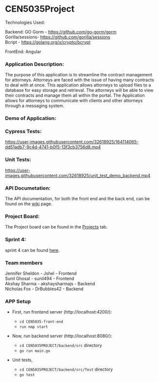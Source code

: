# CEN5035Project

Technologies Used:

Backend: GO
    Gorm - https://github.com/go-gorm/gorm   
    Gorilla/sessions- https://github.com/gorilla/sessions   
    Bcript - https://golang.org/x/crypto/bcrypt   

FrontEnd: Angular

### Application Description:
The purpose of this application is to streamline the contract management for attorneys. Attorneys are faced with the issue of having many contracts to deal with at once. This application allows attorneys to upload files to a database for easy storage and retrieval. The attorneys will be able to view their contracts and manage them all within the portal. The Application allows for attorneys to communicate with clients and other attorneys through a messaging system.

### Demo of Application:

### Cypress Tests:
https://user-images.githubusercontent.com/32618925/164114065-dd51adb7-9c4d-4741-b0f5-13f3cb3756d8.mp4

### Unit Tests:
https://user-images.githubusercontent.com/32618925/unit_test_demo_backend.mp4

### API Documetation:
The API documentation, for both the front end and the back end, can be found on the [wiki](https://github.com/Jshel/CEN5035Project/wiki) page.

### Project Board:
The Project board can be found in the [Projects](https://github.com/Jshel/CEN5035Project/projects/1) tab.

### Sprint 4:
sprint 4 can be found [here](https://github.com/Jshel/CEN5035Project/blob/main/Sprint4.md).

### Team members
Jennifer Sheldon - Jshel - Frontend   
Sunil Ghosal - sunil494 - Frontend   
Akshay Sharma - akshaysharmajs - Backend   
Nicholas Fox - DrBubbles42 - Backend 

### APP Setup

- First, run frontend server (http://localhost:4200/):
    - `cd CEN5035-front-end`
    - `run nmp start`

- Now, run backend server (http://localhost:8080/):

    - `cd CEN5035PROJECT/backend/src` directory
    - `go run main.go`
- Unit tests, 
    - `cd CEN5035PROJECT/backend/src/Test` directory
    - `go test`


